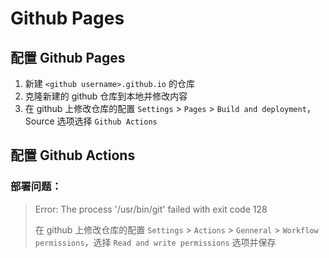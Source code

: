 # Github Pages

## 配置 Github Pages

1. 新建 `<github username>.github.io` 的仓库
2. 克隆新建的 github 仓库到本地并修改内容
3. 在 github 上修改仓库的配置 `Settings` > `Pages` > `Build and deployment`，Source 选项选择 `Github Actions`

## 配置 Github Actions

### 部署问题：

> Error: The process '/usr/bin/git' failed with exit code 128
>
> 在 github 上修改仓库的配置 `Settings` > `Actions` > `Genneral` > `Workflow permissions`，选择 `Read and write permissions` 选项并保存
